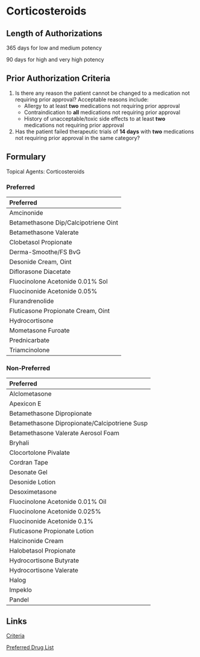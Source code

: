 # Corticosteroids

## Length of Authorizations

365 days for low and medium potency

90 days for high and very high potency

## Prior Authorization Criteria

1.  Is there any reason the patient cannot be changed to a medication not requiring prior approval? Acceptable reasons include:
    -   Allergy to at least **two** medications not requiring prior approval
    -   Contraindication to **all** medications not requiring prior approval
    -   History of unacceptable/toxic side effects to at least **two** medications not requiring prior approval
2.  Has the patient failed therapeutic trials of **14 days** with **two** medications not requiring prior approval in the same category?

## Formulary

Topical Agents: Corticosteroids

### Preferred

| Preferred                            |
| :----------------------------------- |
| Amcinonide                           |
| Betamethasone Dip/Calcipotriene Oint |
| Betamethasone Valerate               |
| Clobetasol Propionate                |
| Derma-Smoothe/FS BvG                 |
| Desonide Cream, Oint                 |
| Diflorasone Diacetate                |
| Fluocinolone Acetonide 0.01% Sol     |
| Fluocinonide Acetonide 0.05%         |
| Flurandrenolide                      |
| Fluticasone Propionate Cream, Oint   |
| Hydrocortisone                       |
| Mometasone Furoate                   |
| Prednicarbate                        |
| Triamcinolone                        |

### Non-Preferred

| Preferred                                     |
| :-------------------------------------------- |
| Alclometasone                                 |
| Apexicon E                                    |
| Betamethasone Dipropionate                    |
| Betamethasone Dipropionate/Calcipotriene Susp |
| Betamethasone Valerate Aerosol Foam           |
| Bryhali                                       |
| Clocortolone Pivalate                         |
| Cordran Tape                                  |
| Desonate Gel                                  |
| Desonide Lotion                               |
| Desoximetasone                                |
| Fluocinolone Acetonide 0.01% Oil              |
| Fluocinolone Acetonide 0.025%                 |
| Fluocinonide Acetonide 0.1%                   |
| Fluticasone Propionate Lotion                 |
| Halcinonide Cream                             |
| Halobetasol Propionate                        |
| Hydrocortisone Butyrate                       |
| Hydrocortisone Valerate                       |
| Halog                                         |
| Impeklo                                       |
| Pandel                                        |

## Links

[Criteria](https://pharmacy.medicaid.ohio.gov/sites/default/files/20221001_UPDL_Criteria_APPROVED.pdf#page=100)

[Preferred Drug List](https://pharmacy.medicaid.ohio.gov/sites/default/files/20221001_UPDL_APPROVED_.pdf#page=32)
